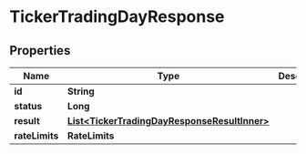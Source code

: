 

# TickerTradingDayResponse


## Properties

| Name | Type | Description | Notes |
|------------ | ------------- | ------------- | -------------|
|**id** | **String** |  |  [optional] |
|**status** | **Long** |  |  [optional] |
|**result** | [**List&lt;TickerTradingDayResponseResultInner&gt;**](TickerTradingDayResponseResultInner.md) |  |  [optional] |
|**rateLimits** | **RateLimits** |  |  [optional] |



